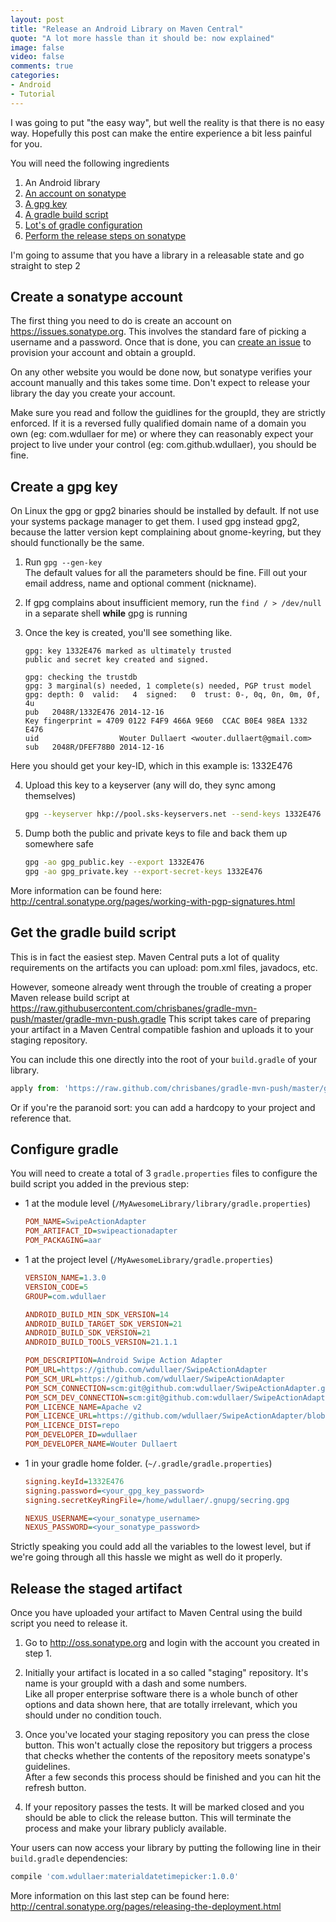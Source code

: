 ```yaml
---
layout: post
title: "Release an Android Library on Maven Central"
quote: "A lot more hassle than it should be: now explained"
image: false
video: false
comments: true
categories:
- Android
- Tutorial
---
```

I was going to put "the easy way", but well the reality is that there is no easy way.
Hopefully this post can make the entire experience a bit less painful for you.

You will need the following ingredients

1. An Android library
2. [An account on sonatype](#create-a-sonatype-account)
3. [A gpg key](#create-a-gpg-key)
4. [A gradle build script](#get-the-gradle-build-script)
5. [Lot's of gradle configuration](#configure-gradle)
6. [Perform the release steps on sonatype](#release-the-staged-artifact)


I'm going to assume that you have a library in a releasable state and go straight to step 2


## Create a sonatype account
The first thing you need to do is create an account on <https://issues.sonatype.org>. This involves the standard fare of picking a username and a password.
Once that is done, you can [create an issue](https://issues.sonatype.org/secure/CreateIssue.jspa?issuetype=21&pid=10134) to provision your account and obtain a groupId.

On any other website you would be done now, but sonatype verifies your account manually and this takes some time. Don't expect to release your library the day you create your account.

Make sure you read and follow the guidlines for the groupId, they are strictly enforced. If it is a reversed fully qualified domain name of a domain you own (eg: com.wdullaer for me) or where they
can reasonably expect your project to live under your control (eg: com.github.wdullaer), you should be fine.

## Create a gpg key
On Linux the gpg or gpg2 binaries should be installed by default. If not use your systems package manager to get them.
I used gpg instead gpg2, because the latter version kept complaining about gnome-keyring, but they should functionally be the same.

1. Run `gpg --gen-key`  
The default values for all the parameters should be fine.
Fill out your email address, name and optional comment (nickname).

2. If gpg complains about insufficient memory, run the `find / > /dev/null` in a separate shell **while** gpg is running

3. Once the key is created, you'll see something like.

    ```
    gpg: key 1332E476 marked as ultimately trusted
    public and secret key created and signed.

    gpg: checking the trustdb
    gpg: 3 marginal(s) needed, 1 complete(s) needed, PGP trust model
    gpg: depth: 0  valid:   4  signed:   0  trust: 0-, 0q, 0n, 0m, 0f, 4u
    pub   2048R/1332E476 2014-12-16
    Key fingerprint = 4709 0122 F4F9 466A 9E60  CCAC B0E4 98EA 1332 E476
    uid                  Wouter Dullaert <wouter.dullaert@gmail.com>
    sub   2048R/DFEF78B0 2014-12-16
    ```
  Here you should get your key-ID, which in this example is: 1332E476

4. Upload this key to a keyserver (any will do, they sync among themselves)

    ```bash
    gpg --keyserver hkp://pool.sks-keyservers.net --send-keys 1332E476
    ```

5. Dump both the public and private keys to file and back them up somewhere safe

    ```bash
    gpg -ao gpg_public.key --export 1332E476
    gpg -ao gpg_private.key --export-secret-keys 1332E476
    ```

More information can be found here: <http://central.sonatype.org/pages/working-with-pgp-signatures.html>


## Get the gradle build script
This is in fact the easiest step. Maven Central puts a lot of quality requirements on the artifacts you can upload: pom.xml files, javadocs, etc.

However, someone already went through the trouble of creating a proper Maven
release build script at <https://raw.githubusercontent.com/chrisbanes/gradle-mvn-push/master/gradle-mvn-push.gradle>
This script takes care of preparing your artifact in a Maven Central compatible fashion and uploads it to your staging repository.

You can include this one directly into the root of your `build.gradle` of your library.

```javascript
apply from: 'https://raw.github.com/chrisbanes/gradle-mvn-push/master/gradle-mvn-push.gradle'
```

Or if you're the paranoid sort: you can add a hardcopy to your project and reference that.

## Configure gradle
You will need to create a total of 3 `gradle.properties` files to configure the build script you added in the previous step:

* 1 at the module level (`/MyAwesomeLibrary/library/gradle.properties`)

    ```ini
    POM_NAME=SwipeActionAdapter
    POM_ARTIFACT_ID=swipeactionadapter
    POM_PACKAGING=aar
    ```

* 1 at the project level (`/MyAwesomeLibrary/gradle.properties`)  

    ```ini
    VERSION_NAME=1.3.0
    VERSION_CODE=5
    GROUP=com.wdullaer

    ANDROID_BUILD_MIN_SDK_VERSION=14
    ANDROID_BUILD_TARGET_SDK_VERSION=21
    ANDROID_BUILD_SDK_VERSION=21
    ANDROID_BUILD_TOOLS_VERSION=21.1.1

    POM_DESCRIPTION=Android Swipe Action Adapter
    POM_URL=https://github.com/wdullaer/SwipeActionAdapter
    POM_SCM_URL=https://github.com/wdullaer/SwipeActionAdapter
    POM_SCM_CONNECTION=scm:git@github.com:wdullaer/SwipeActionAdapter.git
    POM_SCM_DEV_CONNECTION=scm:git@github.com:wdullaer/SwipeActionAdapter.git
    POM_LICENCE_NAME=Apache v2
    POM_LICENCE_URL=https://github.com/wdullaer/SwipeActionAdapter/blob/master/LICENSE
    POM_LICENCE_DIST=repo
    POM_DEVELOPER_ID=wdullaer
    POM_DEVELOPER_NAME=Wouter Dullaert
    ```

* 1 in your gradle home folder. (`~/.gradle/gradle.properties`)  

    ```ini
    signing.keyId=1332E476
    signing.password=<your_gpg_key_password>
    signing.secretKeyRingFile=/home/wdullaer/.gnupg/secring.gpg

    NEXUS_USERNAME=<your_sonatype_username>
    NEXUS_PASSWORD=<your_sonatype_password>
    ```

Strictly speaking you could add all the variables to the lowest level, but if we're going through all this hassle
we might as well do it properly.


## Release the staged artifact
Once you have uploaded your artifact to Maven Central using the build script you need to release it.

1. Go to <http://oss.sonatype.org> and login with the account you created in step 1.

2. Initially your artifact is located in a so called "staging" repository. It's name is your groupId with a dash and some numbers.  
Like all proper enterprise software there is a whole bunch of other options and data shown here, that are totally irrelevant, which you should under no condition touch.

3. Once you've located your staging repository you can press the close button. This won't actually close the repository but triggers a process that checks whether the contents of the repository meets sonatype's guidelines.  
After a few seconds this process should be finished and you can hit the refresh button.

4. If your repository passes the tests. It will be marked closed and you should be able to click the release button. This will terminate the process and make your library publicly available.

Your users can now access your library by putting the following line in their `build.gradle` dependencies:

```javascript
compile 'com.wdullaer:materialdatetimepicker:1.0.0'
```

More information on this last step can be found here: <http://central.sonatype.org/pages/releasing-the-deployment.html>
